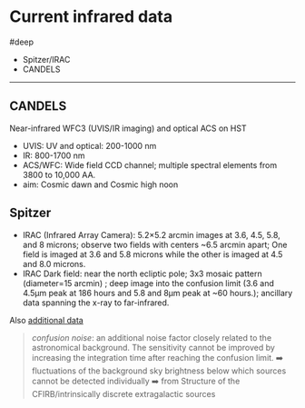 # Current infrared data
#deep

* Spitzer/IRAC
* CANDELS
---
## CANDELS
Near-infrared  WFC3 (UVIS/IR imaging) and optical ACS on HST
* UVIS: UV and optical: 200-1000 nm
* IR: 800-1700 nm
* ACS/WFC: Wide field CCD channel; multiple spectral elements from 3800  to 10,000 AA.
* aim: Cosmic dawn and Cosmic high noon

## Spitzer
* IRAC (Infrared Array Camera): 5.2×5.2 arcmin images at 3.6, 4.5, 5.8, and 8 microns; observe two fields with centers ~6.5 arcmin apart; One field is imaged at 3.6 and 5.8 microns while the other is imaged at 4.5 and 8.0 microns.
* IRAC Dark field: near the north ecliptic pole; 3x3 mosaic pattern (diameter=15 arcmin) ; deep image into the confusion limit (3.6 and 4.5µm peak at 186 hours and  5.8 and 8µm peak at ~60 hours.); ancillary data spanning the x-ray to far-infrared.

Also [additional data](https://web.ipac.caltech.edu/staff/jason/styled-4/styled-17/page31/page16/index.html)

> *confusion noise*: an additional noise factor closely related to the astronomical background. The sensitivity cannot be improved by increasing the integration time after reaching the confusion limit.
> ➡️ fluctuations of the background sky brightness below which sources cannot be detected individually
> ➡️ from Structure of the CFIRB/intrinsically discrete extragalactic sources
 